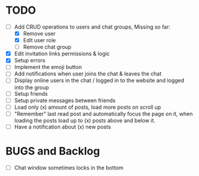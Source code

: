 # TODO

- [ ] Add CRUD operations to users and chat groups, Missing so far:
  - [x] Remove user
  - [x] Edit user role
  - [ ] Remove chat group
- [x] Edit invitation links permissions & logic
- [x] Setup errors
- [ ] Implement the emoji button
- [ ] Add notifications when user joins the chat & leaves the chat
- [ ] Display online users in the chat / logged in to the website and logged into the group
- [ ] Setup friends
- [ ] Setup private messages between friends
- [ ] Load only (x) amount of posts, load more posts on scroll up
- [ ] "Remember" last read post and automatically focus the page on it, when loading the posts load up to (x) posts above and below it.
- [ ] Have a notification about (x) new posts

# BUGS and Backlog

- [ ] Chat window sometimes locks in the bottom
